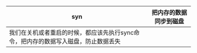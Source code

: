 
syn|把内存的数据同步到磁盘
---|--------------------------------------------------------------------------
   |我们在关机或者重启的时候，都应该先执行sync命令，把内存的数据写入磁盘，防止数据丢失

